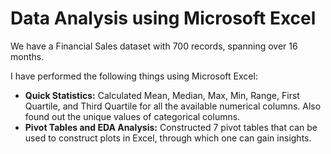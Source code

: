 # Data Analysis using Microsoft Excel

We have a Financial Sales dataset with 700 records, spanning over 16 months.

I have performed the following things using Microsoft Excel:

- **Quick Statistics:** Calculated Mean, Median, Max, Min, Range, First Quartile, and Third Quartile for all the available numerical columns. Also found out the unique values of categorical columns.
- **Pivot Tables and EDA Analysis:** Constructed 7 pivot tables that can be used to construct plots in Excel, through which one can gain insights.